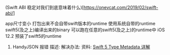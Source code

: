 
(Swift ABI 稳定对我们到底意味着什么)[https://onevcat.com/2019/02/swift-abi/]

app尺寸变小 打包出来不会自带swift版本的runtime 使用系统自带的runtime
swift5(及之上)编译出来的binary 可以跑在任意的swift5(及之上)的runtime中
iOS 12.2 预装了swift5的runtime



1. HandyJSON 报错
描述:
解决办法:
资料: [Swift 5 Type Metadata 详解](https://juejin.im/post/5c7513e7e51d451ac30154aa)